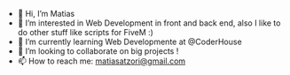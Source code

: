 - 👋 Hi, I’m Matias
- 👀 I’m interested in Web Development in front and back end, also I like to do other stuff like scripts for FiveM :)
- 🌱 I’m currently learning Web Developmente at @CoderHouse
- 💞️ I’m looking to collaborate on big projects !
- 📫 How to reach me: matiasatzori@gmail.com

<!---
KingMacking/KingMacking is a ✨ special ✨ repository because its `README.md` (this file) appears on your GitHub profile.
You can click the Preview link to take a look at your changes.
--->
